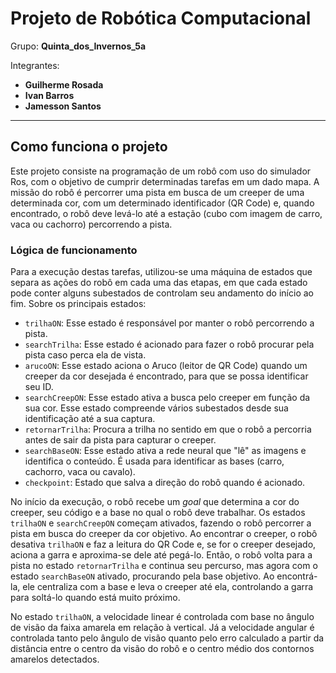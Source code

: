 # Projeto de Robótica Computacional

Grupo: **Quinta_dos_Invernos_5a**

Integrantes: 

* **Guilherme Rosada**
* **Ivan Barros**
* **Jamesson Santos**

_________

## Como funciona o projeto

Este projeto consiste na programação de um robô com uso do simulador Ros, com o objetivo de cumprir determinadas tarefas em um dado mapa. A missão do robô é percorrer uma pista em busca de um creeper de uma determinada cor, com um determinado identificador (QR Code) e, quando encontrado, o robô deve levá-lo 
até a estação (cubo com imagem de carro, vaca ou cachorro) percorrendo a pista.

### Lógica de funcionamento

Para a execução destas tarefas, utilizou-se uma máquina de estados que separa as ações do robô em cada uma das etapas, em que cada estado pode conter alguns subestados de controlam seu andamento do início ao fim. Sobre os principais estados:

- `trilhaON`: Esse estado é responsável por manter o robô percorrendo a pista.
- `searchTrilha`: Esse estado é acionado para fazer o robô procurar pela 
pista caso perca ela de vista.
- `arucoON`: Esse estado aciona o Aruco (leitor de QR Code) quando um creeper da 
cor desejada é encontrado, para que se possa identificar seu ID.
- `searchCreepON`: Esse estado ativa a busca pelo creeper em função da sua cor. 
Esse estado compreende vários subestados desde sua identificação até a sua captura.
- `retornarTrilha`: Procura a trilha no sentido em que o robô a percorria antes 
de sair da pista para capturar o creeper.
- `searchBaseON`: Esse estado ativa a rede neural que "lê" as imagens e identifica 
o conteúdo. É usada para identificar as bases (carro, cachorro, vaca ou cavalo).
- `checkpoint`: Estado que salva a direção do robô quando é acionado.

No início da execução, o robô recebe um *goal* que determina a cor do creeper, seu código e a base no qual o robô deve trabalhar. Os estados `trilhaON` e `searchCreepON` começam ativados, fazendo o robô percorrer a pista em busca do creeper da cor objetivo. Ao encontrar o creeper, o robô desativa `trilhaON` e faz a leitura do QR Code e, se for o creeper desejado, aciona a garra e aproxima-se dele até pegá-lo. Então, o robô volta para a pista no estado `retornarTrilha` e continua seu percurso, mas agora com o estado `searchBaseON` ativado, procurando pela base objetivo. Ao encontrá-la, ele centraliza com a base e leva o creeper até ela, controlando a garra para soltá-lo quando está muito próximo.

No estado `trilhaON`, a velocidade linear é controlada com base no ângulo de visão da faixa amarela em relação à vertical. Já a velocidade angular é controlada tanto pelo ângulo de visão quanto pelo erro calculado a partir da distância entre o centro da visão do robô e o centro médio dos contornos amarelos detectados.
